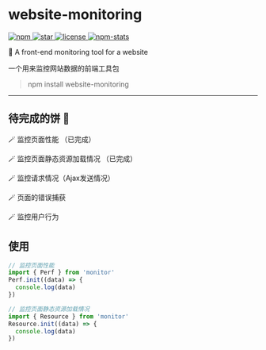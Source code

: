 # website-monitoring

<p align="left">
  <a href="https://www.npmjs.com/package/website-monitoring">
    <img src="https://img.shields.io/npm/v/website-monitoring?color=f03e3e" alt="npm" />
  </a>
  <a href="https://github.com/wangenze267/monitor">
    <img src="https://img.shields.io/github/stars/wangenze267/monitor?color=1c7ed6" alt="star" />
  </a>
  <a href="https://github.com/wangenze267/monitor">
    <img src="https://img.shields.io/npm/l/website-monitoring?color=37b24d" alt="license" />
  </a>
  <a href="https://npm-stat.com/charts.html?package=website-monitoring">
    <img src="https://img.shields.io/badge/dynamic/json?label=downloads&color=f76707&query=$.downloads&url=https://api.npmjs.org/downloads/point/last-week/website-monitoring" alt="npm-stats">
  </a>
</p>

🔦 A front-end monitoring tool for a website

一个用来监控网站数据的前端工具包

> npm install website-monitoring

---
## 待完成的饼 🍕

🪄 监控页面性能 （已完成）

🪄 监控页面静态资源加载情况 （已完成）

🪄 监控请求情况（Ajax发送情况）

🪄 页面的错误捕获

🪄 监控用户行为

## 使用
```js
// 监控页面性能
import { Perf } from 'monitor'
Perf.init((data) => {
  console.log(data)
})

// 监控页面静态资源加载情况
import { Resource } from 'monitor'
Resource.init((data) => {
  console.log(data)
})
```
